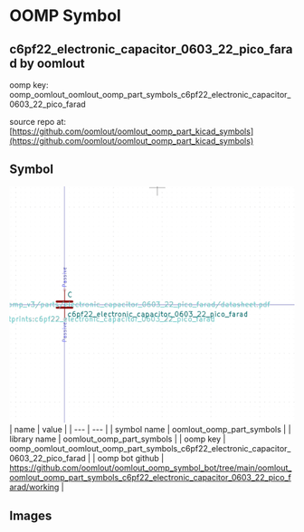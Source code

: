 # OOMP Symbol  
## c6pf22_electronic_capacitor_0603_22_pico_farad  by oomlout  
  
oomp key: oomp_oomlout_oomlout_oomp_part_symbols_c6pf22_electronic_capacitor_0603_22_pico_farad  
  
source repo at: [https://github.com/oomlout/oomlout_oomp_part_kicad_symbols](https://github.com/oomlout/oomlout_oomp_part_kicad_symbols)  
## Symbol  
  
[![working.png](working_600.png)](working.png)  
| name | value | 
| --- | --- | 
| symbol name | oomlout_oomp_part_symbols | 
| library name | oomlout_oomp_part_symbols | 
| oomp key | oomp_oomlout_oomlout_oomp_part_symbols_c6pf22_electronic_capacitor_0603_22_pico_farad | 
| oomp bot github | https://github.com/oomlout/oomlout_oomp_symbol_bot/tree/main/oomlout_oomlout_oomp_part_symbols_c6pf22_electronic_capacitor_0603_22_pico_farad/working | 
## Images  
